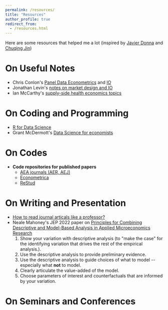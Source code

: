 ```yaml
---
permalink: /resources/
title: "Resources"
author_profile: true
redirect_from:
  - /resources.html
---
```

Here are some resources that helped me a lot (inspired by [Javier Donna](https://www.jdonna.org/resources) and [Chuqing Jin](https://chuqingjin.github.io/resources/))

# On Useful Notes
* Chris Conlon's [Panel Data Econometrics](https://chrisconlon.github.io/metrics.html) and [IO](https://chrisconlon.github.io/gradio.html)
* Jonathan Levin's [notes on market design and IO](https://web.stanford.edu/~jdlevin/teaching.html)
* Ian McCarthy's [supply-side health economics topics](https://econ771f22.classes.ianmccarthyecon.com/)

# On Coding and Programming
* [R for Data Science](https://r4ds.had.co.nz/)
* Grant McDermott's [Data Science for economists](https://github.com/uo-ec607/lectures)

# On Codes
* **Code repositories for published papers**
  * [AEA journals (AER, AEJ)](https://www.openicpsr.org/openicpsr/aea)
  * [Econometrica](https://www.econometricsociety.org/publications/econometrica/journal-materials/supplemental-materials)
  * [ReStud](https://restud.github.io/data-editor/replicate/)

<!-- * **Logit demand**
  * Kenneth Train's [codes on mixed logit](https://eml.berkeley.edu/~train/software.html)
  * Jason Blevin's post on [log sum of exponentials](https://jblevins.org/log/log-sum-exp) (what to do when my logit demand explodes?)
* **Dynamic discrete choice**
  * Victor Aguirregabiria's [compilation of codes on dynamic discrete choice](https://sites.google.com/view/victoraguirregabiriaswebsite/computer-code)
  * Jaap H. Abbring and Tobias J. Klein's [notes and codes on dynamic discrete choice](https://jabbring.github.io/dynamic-discrete-choice/dynamicDiscreteChoice.m.html)
 
# On Computation
* **Code optimization**
  * [Sparse grid for numerical integration](http://www.sparse-grids.de/)
  * Ken Judd's [Computational Economics course](https://kennethjudd.github.io/CompEcon2020/) on numerical methods
* **Others**
  * BU Research Computing Support's [guide on running batch jobs on a cluster](https://www.bu.edu/tech/support/research/system-usage/running-jobs/) and [parallel computing with MATLAB](https://www.bu.edu/tech/support/research/training-consulting/online-tutorials/matlab-pct/)
  * QuantEcon: a [Jupyter notebook library](https://notes.quantecon.org/) for economics and finance
  * [Matching data in financial databases](https://libguides.princeton.edu/MatchFinancial) -->

# On Writing and Presentation
* [How to read journal articals like a professor?](https://www.dropbox.com/s/2q08lr4q7yy9cdt/How%20to%20Read%20Journal%20Articles%20Like%20a%20Professor.pdf?dl=0)
* Neale Mahoney's JEP 2022 paper on [Principles for Combining Descriptive and Model-Based Analysis in Applied Microeconomics Research](https://www.aeaweb.org/articles?id=10.1257/jep.36.3.211)
  1. Show your variation with descriptive analysis (to "make the case" for the identifying variation that drives the rest of the empirical analysis.).
  2. Use the descriptive analysis to provide preliminary evidence.
  3. Use the descriptive analysis to guide choices of what to model -- especially what **not** to model.
  4. Clearly articulate the value-added of the model.
  5. Choose parameters of interest and counterfactuals that are informed by your variation.

# On Seminars and Conferences

